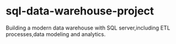 # sql-data-warehouse-project
Building a modern data warehouse with SQL server,including ETL processes,data modeling and analytics.
